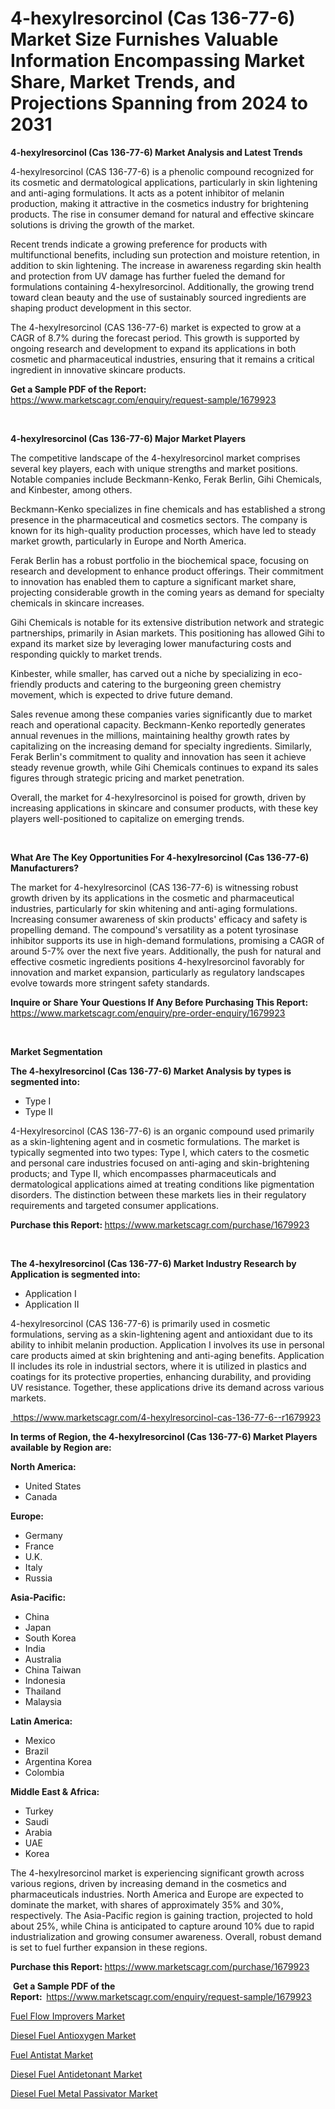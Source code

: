 <p><h1>4-hexylresorcinol (Cas 136-77-6) Market Size Furnishes Valuable Information Encompassing Market Share, Market Trends, and Projections Spanning from 2024 to 2031</h1></p><p><strong>4-hexylresorcinol (Cas 136-77-6) Market Analysis and Latest Trends</strong></p>
<p><p>4-hexylresorcinol (CAS 136-77-6) is a phenolic compound recognized for its cosmetic and dermatological applications, particularly in skin lightening and anti-aging formulations. It acts as a potent inhibitor of melanin production, making it attractive in the cosmetics industry for brightening products. The rise in consumer demand for natural and effective skincare solutions is driving the growth of the market.</p><p>Recent trends indicate a growing preference for products with multifunctional benefits, including sun protection and moisture retention, in addition to skin lightening. The increase in awareness regarding skin health and protection from UV damage has further fueled the demand for formulations containing 4-hexylresorcinol. Additionally, the growing trend toward clean beauty and the use of sustainably sourced ingredients are shaping product development in this sector.</p><p>The 4-hexylresorcinol (CAS 136-77-6) market is expected to grow at a CAGR of 8.7% during the forecast period. This growth is supported by ongoing research and development to expand its applications in both cosmetic and pharmaceutical industries, ensuring that it remains a critical ingredient in innovative skincare products.</p></p>
<p><strong>Get a Sample PDF of the Report:&nbsp;</strong> <a href="https://www.marketscagr.com/enquiry/request-sample/1679923?utm_campaign=1411&utm_medium=2&utm_source=Github&utm_content=ia&utm_term=14102024&utm_id=4-hexylresorcinol-cas-136-77-6">https://www.marketscagr.com/enquiry/request-sample/1679923</a></p>
<p>&nbsp;</p>
<p><strong>4-hexylresorcinol (Cas 136-77-6) Major Market Players</strong></p>
<p><p>The competitive landscape of the 4-hexylresorcinol market comprises several key players, each with unique strengths and market positions. Notable companies include Beckmann-Kenko, Ferak Berlin, Gihi Chemicals, and Kinbester, among others. </p><p>Beckmann-Kenko specializes in fine chemicals and has established a strong presence in the pharmaceutical and cosmetics sectors. The company is known for its high-quality production processes, which have led to steady market growth, particularly in Europe and North America. </p><p>Ferak Berlin has a robust portfolio in the biochemical space, focusing on research and development to enhance product offerings. Their commitment to innovation has enabled them to capture a significant market share, projecting considerable growth in the coming years as demand for specialty chemicals in skincare increases.</p><p>Gihi Chemicals is notable for its extensive distribution network and strategic partnerships, primarily in Asian markets. This positioning has allowed Gihi to expand its market size by leveraging lower manufacturing costs and responding quickly to market trends. </p><p>Kinbester, while smaller, has carved out a niche by specializing in eco-friendly products and catering to the burgeoning green chemistry movement, which is expected to drive future demand.</p><p>Sales revenue among these companies varies significantly due to market reach and operational capacity. Beckmann-Kenko reportedly generates annual revenues in the millions, maintaining healthy growth rates by capitalizing on the increasing demand for specialty ingredients. Similarly, Ferak Berlin's commitment to quality and innovation has seen it achieve steady revenue growth, while Gihi Chemicals continues to expand its sales figures through strategic pricing and market penetration.</p><p>Overall, the market for 4-hexylresorcinol is poised for growth, driven by increasing applications in skincare and consumer products, with these key players well-positioned to capitalize on emerging trends.</p></p>
<p>&nbsp;</p>
<p><strong>What Are The Key Opportunities For 4-hexylresorcinol (Cas 136-77-6) Manufacturers?</strong></p>
<p><p>The market for 4-hexylresorcinol (CAS 136-77-6) is witnessing robust growth driven by its applications in the cosmetic and pharmaceutical industries, particularly for skin whitening and anti-aging formulations. Increasing consumer awareness of skin products' efficacy and safety is propelling demand. The compound's versatility as a potent tyrosinase inhibitor supports its use in high-demand formulations, promising a CAGR of around 5-7% over the next five years. Additionally, the push for natural and effective cosmetic ingredients positions 4-hexylresorcinol favorably for innovation and market expansion, particularly as regulatory landscapes evolve towards more stringent safety standards.</p></p>
<p><strong>Inquire or Share Your Questions If Any Before Purchasing This Report:</strong> <a href="https://www.marketscagr.com/enquiry/pre-order-enquiry/1679923?utm_campaign=1411&utm_medium=2&utm_source=Github&utm_content=ia&utm_term=14102024&utm_id=4-hexylresorcinol-cas-136-77-6">https://www.marketscagr.com/enquiry/pre-order-enquiry/1679923</a></p>
<p>&nbsp;</p>
<p><strong>Market Segmentation</strong></p>
<p><strong>The 4-hexylresorcinol (Cas 136-77-6) Market Analysis by types is segmented into:</strong></p>
<p><ul><li>Type I</li><li>Type II</li></ul></p>
<p><p>4-Hexylresorcinol (CAS 136-77-6) is an organic compound used primarily as a skin-lightening agent and in cosmetic formulations. The market is typically segmented into two types: Type I, which caters to the cosmetic and personal care industries focused on anti-aging and skin-brightening products; and Type II, which encompasses pharmaceuticals and dermatological applications aimed at treating conditions like pigmentation disorders. The distinction between these markets lies in their regulatory requirements and targeted consumer applications.</p></p>
<p><strong>Purchase this Report:&nbsp;</strong><a href="https://www.marketscagr.com/purchase/1679923?utm_campaign=1411&utm_medium=2&utm_source=Github&utm_content=ia&utm_term=14102024&utm_id=4-hexylresorcinol-cas-136-77-6">https://www.marketscagr.com/purchase/1679923</a></p>
<p>&nbsp;</p>
<p><strong>The 4-hexylresorcinol (Cas 136-77-6) Market Industry Research by Application is segmented into:</strong></p>
<p><ul><li>Application I</li><li>Application II</li></ul></p>
<p><p>4-hexylresorcinol (CAS 136-77-6) is primarily used in cosmetic formulations, serving as a skin-lightening agent and antioxidant due to its ability to inhibit melanin production. Application I involves its use in personal care products aimed at skin brightening and anti-aging benefits. Application II includes its role in industrial sectors, where it is utilized in plastics and coatings for its protective properties, enhancing durability, and providing UV resistance. Together, these applications drive its demand across various markets.</p></p>
<p><a href="https://www.marketscagr.com/4-hexylresorcinol-cas-136-77-6--r1679923?utm_campaign=1411&utm_medium=2&utm_source=Github&utm_content=ia&utm_term=14102024&utm_id=4-hexylresorcinol-cas-136-77-6">&nbsp;https://www.marketscagr.com/4-hexylresorcinol-cas-136-77-6--r1679923</a></p>
<p><strong>In terms of Region, the 4-hexylresorcinol (Cas 136-77-6) Market Players available by Region are:</strong></p>
<p>
    <p> <strong> North America: </strong>
        <ul>
            <li>United States</li>
            <li>Canada</li>
        </ul>
        </p> 
    <p> <strong> Europe: </strong>
        <ul>
            <li>Germany</li>
            <li>France</li>
            <li>U.K.</li>
            <li>Italy</li>
            <li>Russia</li>
        </ul>
        </p> 
    <p> <strong> Asia-Pacific: </strong>
        <ul>
            <li>China</li>
            <li>Japan</li>
            <li>South Korea</li>
            <li>India</li>
            <li>Australia</li>
            <li>China Taiwan</li>
            <li>Indonesia</li>
            <li>Thailand</li>
            <li>Malaysia</li>
        </ul>
        </p> 
    <p> <strong> Latin America: </strong>
        <ul>
            <li>Mexico</li>
            <li>Brazil</li>
            <li>Argentina Korea</li>
            <li>Colombia</li>
        </ul>
        </p> 
    <p> <strong> Middle East & Africa: </strong>
        <ul>
            <li>Turkey</li>
            <li>Saudi</li>
            <li>Arabia</li>
            <li>UAE</li>
            <li>Korea</li>
        </ul>
    </p>
    </p>
<p><p>The 4-hexylresorcinol market is experiencing significant growth across various regions, driven by increasing demand in the cosmetics and pharmaceuticals industries. North America and Europe are expected to dominate the market, with shares of approximately 35% and 30%, respectively. The Asia-Pacific region is gaining traction, projected to hold about 25%, while China is anticipated to capture around 10% due to rapid industrialization and growing consumer awareness. Overall, robust demand is set to fuel further expansion in these regions.</p></p>
<p><strong>Purchase this Report: </strong><a href="https://www.marketscagr.com/purchase/1679923?utm_campaign=1411&utm_medium=2&utm_source=Github&utm_content=ia&utm_term=14102024&utm_id=4-hexylresorcinol-cas-136-77-6">https://www.marketscagr.com/purchase/1679923</a></p>
<p>&nbsp;<strong>Get a Sample PDF of the Report:&nbsp;&nbsp;</strong><a href="https://www.marketscagr.com/enquiry/request-sample/1679923?utm_campaign=1411&utm_medium=2&utm_source=Github&utm_content=ia&utm_term=14102024&utm_id=4-hexylresorcinol-cas-136-77-6">https://www.marketscagr.com/enquiry/request-sample/1679923</a></p>
<p><strong></strong></p>
<p><p><a href="https://www.linkedin.com/pulse/fuel-flow-improvers-market-global-insights-regional-analysis-frasc?utm_campaign=1411&utm_medium=2&utm_source=Github&utm_content=ia&utm_term=14102024&utm_id=4-hexylresorcinol-cas-136-77-6">Fuel Flow Improvers Market</a></p><p><a href="https://www.linkedin.com/pulse/market-dynamics-future-trends-global-diesel-fuel-antioxygen-h1k4c?utm_campaign=1411&utm_medium=2&utm_source=Github&utm_content=ia&utm_term=14102024&utm_id=4-hexylresorcinol-cas-136-77-6">Diesel Fuel Antioxygen Market</a></p><p><a href="https://www.linkedin.com/pulse/analyzing-global-fuel-antistat-market-growth-prospects-future-7igdc?utm_campaign=1411&utm_medium=2&utm_source=Github&utm_content=ia&utm_term=14102024&utm_id=4-hexylresorcinol-cas-136-77-6">Fuel Antistat Market</a></p><p><a href="https://www.linkedin.com/pulse/diesel-fuel-antidetonant-market-global-insights-regional-analysis-xipsc?utm_campaign=1411&utm_medium=2&utm_source=Github&utm_content=ia&utm_term=14102024&utm_id=4-hexylresorcinol-cas-136-77-6">Diesel Fuel Antidetonant Market</a></p><p><a href="https://www.linkedin.com/pulse/analyzing-global-diesel-fuel-metal-passivator-market-growth-prospects-clpjc?utm_campaign=1411&utm_medium=2&utm_source=Github&utm_content=ia&utm_term=14102024&utm_id=4-hexylresorcinol-cas-136-77-6">Diesel Fuel Metal Passivator Market</a></p></p>